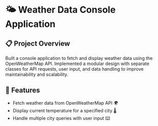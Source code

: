 ﻿# 🌤️ Weather Data Console Application

## 📋 Project Overview
Built a console application to fetch and display weather data using the OpenWeatherMap API. Implemented a modular design with separate classes for API requests, user input, and data handling to improve maintainability and scalability.

## 🚀 Features
- Fetch weather data from OpenWeatherMap API 🌍
- Display current temperature for a specified city 🌡️
- Handle multiple city queries with user input ⌨️